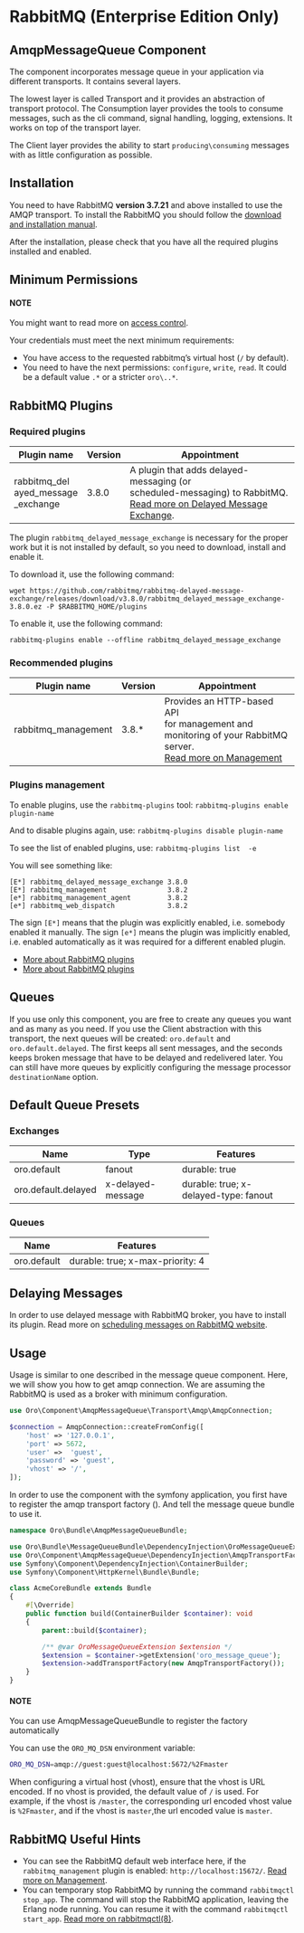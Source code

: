 <a id="op-structure-mq-rabbitmq-intro"></a>

<a id="op-structure-mq-rabbitmq"></a>

# RabbitMQ (Enterprise Edition Only)

## AmqpMessageQueue Component

The component incorporates message queue in your application via
different transports. It contains several layers.

The lowest layer is called Transport and it provides an abstraction of
transport protocol. The Consumption layer provides the tools to consume
messages, such as the cli command, signal handling, logging, extensions. It
works on top of the transport layer.

The Client layer provides the ability to start
`producing\consuming` messages with as little configuration as possible.

## Installation

You need to have RabbitMQ **version 3.7.21**  and above installed to use the AMQP
transport. To install the RabbitMQ you should follow the <a href="https://www.rabbitmq.com/download.html" target="_blank">download and installation manual</a>.

After the installation, please check that you have all the required plugins
installed and enabled.

## Minimum Permissions

#### NOTE
You might want to read more on <a href="https://www.rabbitmq.com/access-control.html" target="_blank">access control</a>.

Your credentials must meet the next minimum requirements:

- You have access to the requested rabbitmq’s virtual host (`/` by
  default).
- You need to have the next permissions: `configure`, `write`,
  `read`. It could be a default value `.*` or a stricter
  `oro\..*`.

## RabbitMQ Plugins

### Required plugins

| Plugin name                                  | Version   | Appointment                                                                                                                                                                                                           |
|----------------------------------------------|-----------|-----------------------------------------------------------------------------------------------------------------------------------------------------------------------------------------------------------------------|
| rabbitmq_del<br/>ayed_message<br/>\_exchange | 3.8.0     | A plugin that adds delayed-messaging (or<br/>scheduled-messaging) to RabbitMQ.<br/><a href="https://github.com/rabbitmq/rabbitmq-delayed-message-exchange" target="_blank">Read more on Delayed Message Exchange</a>. |

The plugin `rabbitmq_delayed_message_exchange` is necessary
for the proper work but it is not installed by default, so you need to
download, install and enable it.

To download it, use the following command:

```none
wget https://github.com/rabbitmq/rabbitmq-delayed-message-exchange/releases/download/v3.8.0/rabbitmq_delayed_message_exchange-3.8.0.ez -P $RABBITMQ_HOME/plugins
```

To enable it, use the following command:

```none
rabbitmq-plugins enable --offline rabbitmq_delayed_message_exchange
```

### Recommended plugins

| Plugin name         | Version   | Appointment                                                                                                                                                                                      |
|---------------------|-----------|--------------------------------------------------------------------------------------------------------------------------------------------------------------------------------------------------|
| rabbitmq_management | 3.8.\*    | Provides an HTTP-based API<br/>for management and<br/>monitoring of your RabbitMQ<br/>server.<br/><a href="https://www.rabbitmq.com/management.html" target="_blank">Read more on Management</a> |

### Plugins management

To enable plugins, use the `rabbitmq-plugins` tool:
`rabbitmq-plugins enable plugin-name`

And to disable plugins again, use:
`rabbitmq-plugins disable plugin-name`

To see the list of enabled plugins, use:
`rabbitmq-plugins list  -e`

You will see something like:

```none
[E*] rabbitmq_delayed_message_exchange 3.8.0
[E*] rabbitmq_management               3.8.2
[e*] rabbitmq_management_agent         3.8.2
[e*] rabbitmq_web_dispatch             3.8.2
```

The sign `[E*]` means that the plugin was explicitly enabled, i.e.
somebody enabled it manually. The sign `[e*]` means the plugin was
implicitly enabled, i.e. enabled automatically as it was required for
a different enabled plugin.

* <a href="https://www.rabbitmq.com/community-plugins.html" target="_blank">More about RabbitMQ plugins</a>
* <a href="https://www.rabbitmq.com/plugins.html" target="_blank">More about RabbitMQ plugins</a>

## Queues

If you use only this component, you are free to create any queues you
want and as many as you need. If you use the Client abstraction
with this transport, the next queues will be created: `oro.default` and
`oro.default.delayed`. The first keeps all sent messages, and the
seconds keeps broken message that have to be delayed and redelivered
later. You can still have more queues by explicitly configuring the message
processor `destinationName` option.

## Default Queue Presets

### Exchanges

| Name                | Type              | Features                              |
|---------------------|-------------------|---------------------------------------|
| oro.default         | fanout            | durable: true                         |
| oro.default.delayed | x-delayed-message | durable: true; x-delayed-type: fanout |

### Queues

| Name        | Features                         |
|-------------|----------------------------------|
| oro.default | durable: true; x-max-priority: 4 |

## Delaying Messages

In order to use delayed message with RabbitMQ broker, you have to install
its plugin. Read more on <a href="https://www.rabbitmq.com/blog/2015/04/16/scheduling-messages-with-rabbitmq/" target="_blank">scheduling messages on RabbitMQ website</a>.

## Usage

Usage is similar to one described in the message queue component. Here,
we will show you how to get amqp connection. We are assuming the
RabbitMQ is used as a broker with minimum configuration.

```php
use Oro\Component\AmqpMessageQueue\Transport\Amqp\AmqpConnection;

$connection = AmqpConnection::createFromConfig([
    'host' => '127.0.0.1',
    'port' => 5672,
    'user' =>  'guest',
    'password' => 'guest',
    'vhost' => '/',
]);
```

In order to use the component with the symfony application, you first have to
register the amqp transport factory (). And tell the message queue
bundle to use it.

```php
namespace Oro\Bundle\AmqpMessageQueueBundle;

use Oro\Bundle\MessageQueueBundle\DependencyInjection\OroMessageQueueExtension;
use Oro\Component\AmqpMessageQueue\DependencyInjection\AmqpTransportFactory;
use Symfony\Component\DependencyInjection\ContainerBuilder;
use Symfony\Component\HttpKernel\Bundle\Bundle;

class AcmeCoreBundle extends Bundle
{
    #[\Override]
    public function build(ContainerBuilder $container): void
    {
        parent::build($container);

        /** @var OroMessageQueueExtension $extension */
        $extension = $container->getExtension('oro_message_queue');
        $extension->addTransportFactory(new AmqpTransportFactory());
    }
}
```

#### NOTE
You can use AmqpMessageQueueBundle to register the factory automatically

You can use the `ORO_MQ_DSN` environment variable:

```bash
ORO_MQ_DSN=amqp://guest:guest@localhost:5672/%2Fmaster
```

When configuring a virtual host (vhost), ensure that the vhost is URL encoded.
If no vhost is provided, the default value of `/` is used.
For example, if the vhost is `/master`, the corresponding url encoded vhost value is `%2Fmaster`, and if the vhost is `master`,the url encoded value is `master`.

## RabbitMQ Useful Hints

- You can see the RabbitMQ default web interface here, if the
  `rabbitmq_management` plugin is enabled:
  `http://localhost:15672/`. <a href="https://www.rabbitmq.com/management.html" target="_blank">Read more on Management</a>.
- You can temporary stop RabbitMQ by running the command
  `rabbitmqctl stop_app`. The command will stop the RabbitMQ
  application, leaving the Erlang node running. You can resume it with
  the command `rabbitmqctl start_app`. <a href="https://www.rabbitmq.com/rabbitmqctl.8.html" target="_blank">Read more on rabbitmqctl(8)</a>.

<!-- Frontend -->
